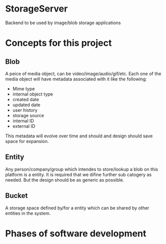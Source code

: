 # StorageServer
Backend to be used by image/blob storage applications

# Concepts for this project
## Blob
A peice of media object, can be video/image/audio/gif/etc. Each one of the media object will have metadata associated with it like the following:
- Mime type
- internal object type
- created date
- updated date
- user history
- storage source
- internal ID
- external ID

This metadata will evolve over time and should and design should save space for expansion. 


## Entity
Any person/company/group which intendes to store/lookup a blob on this platform is a entity. It is required that we difine further sub catogery as needed. But the design should be as generic as possible.


## Bucket
A storage space defined by/for a entity which can be shared by other entities in the system. 


# Phases of software development
